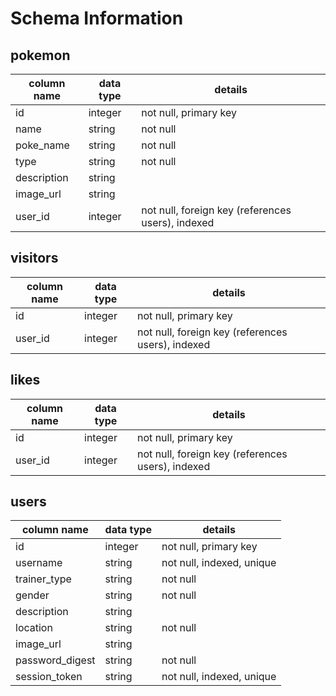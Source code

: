 # Schema Information


## pokemon
column name | data type | details
------------|-----------|-----------------------
id          | integer   | not null, primary key
name        | string    | not null
poke_name   | string    | not null
type        | string    | not null
description | string    |
image_url   | string    |
user_id     | integer   | not null, foreign key (references users), indexed

## visitors
column name | data type | details
------------|-----------|-----------------------
id          | integer   | not null, primary key
user_id     | integer   | not null, foreign key (references users), indexed


## likes
column name | data type | details
------------|-----------|-----------------------
id          | integer   | not null, primary key
user_id     | integer   | not null, foreign key (references users), indexed

## users
column name     | data type | details
----------------|-----------|-----------------------
id              | integer   | not null, primary key
username        | string    | not null, indexed, unique
trainer_type    | string    | not null
gender          | string    | not null
description     | string    |
location        | string    | not null
image_url       | string    |
password_digest | string    | not null
session_token   | string    | not null, indexed, unique

